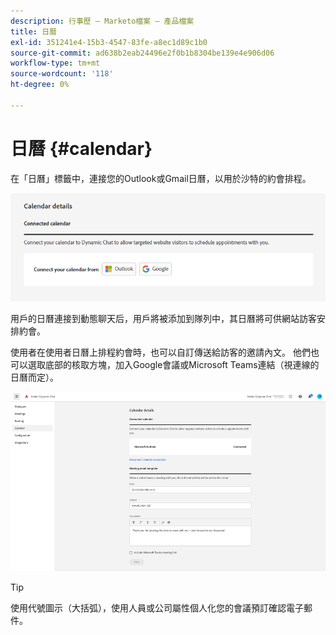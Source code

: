 ```yaml
---
description: 行事歷 — Marketo檔案 — 產品檔案
title: 日曆
exl-id: 351241e4-15b3-4547-83fe-a8ec1d89c1b0
source-git-commit: ad638b2eab24496e2f0b1b8304be139e4e906d06
workflow-type: tm+mt
source-wordcount: '118'
ht-degree: 0%

---
```


# 日曆 {#calendar}

在「日曆」標籤中，連接您的Outlook或Gmail日曆，以用於沙特的約會排程。

![](assets/calendar-1.png)

用戶的日曆連接到動態聊天后，用戶將被添加到隊列中，其日曆將可供網站訪客安排約會。

使用者在使用者日曆上排程約會時，也可以自訂傳送給訪客的邀請內文。 他們也可以選取底部的核取方塊，加入Google會議或Microsoft Teams連結（視連線的日曆而定）。

![](assets/calendar-2.png)

>[!TIP]
>
>使用代號圖示（大括弧），使用人員或公司屬性個人化您的會議預訂確認電子郵件。
